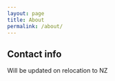 ```yaml
---
layout: page
title: About
permalink: /about/
---
```


## Contact info
Will be updated on relocation to NZ
